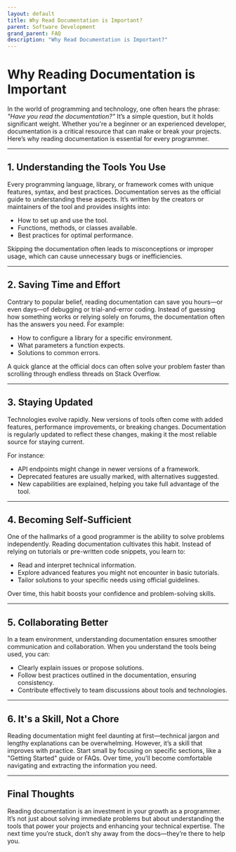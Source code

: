 ```yaml
---
layout: default
title: Why Read Documentation is Important?
parent: Software Development
grand_parent: FAQ
description: "Why Read Documentation is Important?"
---
```


# Why Reading Documentation is Important

In the world of programming and technology, one often hears the phrase: *"Have you read the documentation?"* It’s a simple question, but it holds significant weight. Whether you're a beginner or an experienced developer, documentation is a critical resource that can make or break your projects. Here’s why reading documentation is essential for every programmer.

---

## 1. **Understanding the Tools You Use**

Every programming language, library, or framework comes with unique features, syntax, and best practices. Documentation serves as the official guide to understanding these aspects. It’s written by the creators or maintainers of the tool and provides insights into:

- How to set up and use the tool.
- Functions, methods, or classes available.
- Best practices for optimal performance.

Skipping the documentation often leads to misconceptions or improper usage, which can cause unnecessary bugs or inefficiencies.

---

## 2. **Saving Time and Effort**

Contrary to popular belief, reading documentation can save you hours—or even days—of debugging or trial-and-error coding. Instead of guessing how something works or relying solely on forums, the documentation often has the answers you need. For example:

- How to configure a library for a specific environment.
- What parameters a function expects.
- Solutions to common errors.

A quick glance at the official docs can often solve your problem faster than scrolling through endless threads on Stack Overflow.

---

## 3. **Staying Updated**

Technologies evolve rapidly. New versions of tools often come with added features, performance improvements, or breaking changes. Documentation is regularly updated to reflect these changes, making it the most reliable source for staying current.

For instance:
- API endpoints might change in newer versions of a framework.
- Deprecated features are usually marked, with alternatives suggested.
- New capabilities are explained, helping you take full advantage of the tool.

---

## 4. **Becoming Self-Sufficient**

One of the hallmarks of a good programmer is the ability to solve problems independently. Reading documentation cultivates this habit. Instead of relying on tutorials or pre-written code snippets, you learn to:

- Read and interpret technical information.
- Explore advanced features you might not encounter in basic tutorials.
- Tailor solutions to your specific needs using official guidelines.

Over time, this habit boosts your confidence and problem-solving skills.

---

## 5. **Collaborating Better**

In a team environment, understanding documentation ensures smoother communication and collaboration. When you understand the tools being used, you can:

- Clearly explain issues or propose solutions.
- Follow best practices outlined in the documentation, ensuring consistency.
- Contribute effectively to team discussions about tools and technologies.

---

## 6. **It's a Skill, Not a Chore**

Reading documentation might feel daunting at first—technical jargon and lengthy explanations can be overwhelming. However, it’s a skill that improves with practice. Start small by focusing on specific sections, like a "Getting Started" guide or FAQs. Over time, you'll become comfortable navigating and extracting the information you need.

---

## Final Thoughts

Reading documentation is an investment in your growth as a programmer. It’s not just about solving immediate problems but about understanding the tools that power your projects and enhancing your technical expertise. The next time you’re stuck, don’t shy away from the docs—they’re there to help you.